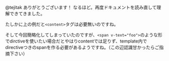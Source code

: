 @tejitak 
ありがとうございます！
なるほど。再度ドキュメントを読み直して理解できてきました。

たしかに上の例だと`<content>`タグは必要無いのですね。

そして今回簡略化してしまっていたのですが、`<span v-text="foo">`のような形でdirctiveを使いたい場合だとやはりcontentでは足りず、template内でdirectiveつきのspanを作る必要があるようですね。（この辺認識甘かったらご指摘下さい）
